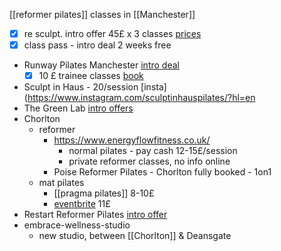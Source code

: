[[reformer pilates]] classes in [[Manchester]]
- [x] re sculpt. intro offer 45£ x 3 classes [prices](https://resculptstudios.co.uk/?utm_source=ConfidentialGuides.com&utm_medium=Gyms&utm_campaign=Re%3ASculpt+Studios&utm_content=WEBSITE#prices)
- [x] class pass - intro deal 2 weeks free
- Runway Pilates Manchester [intro deal](https://runwaypilates.com/first-timers/)
	- [x] 10 £ trainee classes [book](https://momence.com/u/runway-pilates-ltd-B64tMb)
- Sculpt in Haus - 20/session [insta](https://www.instagram.com/sculptinhauspilates/?hl=en
- The Green Lab [intro offers](https://www.thehealthlabnq.com/pricingoptions)
- Chorlton
	- reformer
		- https://www.energyflowfitness.co.uk/ 
			- normal pilates - pay cash 12-15£/session
			- private reformer classes, no info online
		- Poise Reformer Pilates - Chorlton fully booked - 1on1
	- mat pilates
		- [[pragma pilates]] 8-10£
		- [eventbrite](https://www.eventbrite.com/e/pilates-in-chorlton-tuesdays-thursdays-tickets-862138859537?aff=ebdssbdestsearch) 11£
- Restart Reformer Pilates [intro offer](https://www.restartpilates.co.uk/group-classes)
- embrace-wellness-studio
	- new studio, between [[Chorlton]] & Deansgate